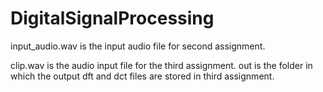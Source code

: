 # DigitalSignalProcessing


input_audio.wav is the input audio file for second assignment.

clip.wav is the audio input file for the third assignment.
out is the folder in which the output dft and dct files are stored in third assignment.

